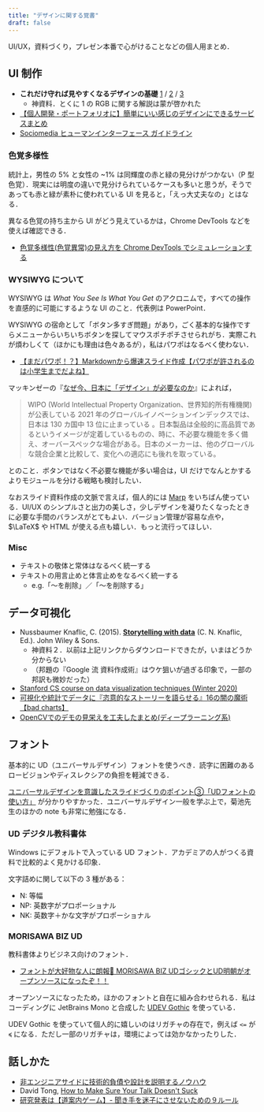 ```yaml
---
title: "デザインに関する覚書"
draft: false
---
```

UI/UX，資料づくり，プレゼン本番で心がけることなどの個人用まとめ．

## UI 制作
- **これだけ守れば見やすくなるデザインの基礎** [1](https://speakerdeck.com/kinakobooster/koredakeshou-rebajian-yasukunarudezainfalseji-chu) / [2](https://speakerdeck.com/kinakobooster/uidezainwohazimeyou) / [3](https://speakerdeck.com/kinakobooster/jin-ri-karadekiruuxdezain)
  - 神資料．とくに 1 の RGB に関する解説は蒙が啓かれた
- [【個人開発・ポートフォリオに】簡単にいい感じのデザインにできるサービスまとめ](https://qiita.com/aiandrox/items/4196c8f5b564d29fdce7)
- [Sociomedia ヒューマンインターフェース ガイドライン](https://www.sociomedia.co.jp/category/shig)

### 色覚多様性
統計上，男性の 5% と女性の ~1% は同輝度の赤と緑の見分けがつかない（P 型色覚）．現実には明度の違いで見分けられているケースも多いと思うが，そうであっても赤と緑が素朴に使われている UI を見ると，「えっ大丈夫なの」とはなる．

異なる色覚の持ち主から UI がどう見えているかは，Chrome DevTools などを使えば確認できる．

- [色覚多様性(色覚異常)の見え方を Chrome DevTools でシミュレーションする](https://dev.classmethod.jp/articles/google-chrome-devtools-vision-deficiencies/)

### WYSIWYG について
WYSIWYG は *What You See Is What You Get* のアクロニムで，すべての操作を直感的に可能にするような UI のこと．代表例は PowerPoint．

WYSIWYG の宿命として「ボタン多すぎ問題」があり，ごく基本的な操作ですらメニューからいちいちボタンを探してマウスポチポチさせられがち．実際これが煩わしくて（ほかにも理由は色々あるが），私はパワポはなるべく使わない．
- [【まだパワポ！？】Markdownから爆速スライド作成【パワポが許されるのは小学生までだよね】](https://trap.jp/post/1341/)

マッキンゼーの『[なぜ今、日本に「デザイン」が必要なのか](https://www.mckinsey.com/jp/our-insights/japans-design-imperative)』によれば，
> WIPO (World Intellectual Property Organization、世界知的所有権機関) が公表している 2021 年のグローバルイノベーションインデックスでは、日本は 130 カ国中 13 位に止まっている 。日本製品は全般的に高品質であるというイメージが定着しているものの、時に、不必要な機能を多く備え、オーバースペックな場合がある。日本のメーカーは、他のグローバルな競合企業と比較して、変化への適応にも後れを取っている。

とのこと．ボタンではなく不必要な機能が多い場合は，UI だけでなんとかするよりモジュールを分ける戦略も検討したい．

なおスライド資料作成の文脈で言えば，個人的には [Marp](https://github.com/marp-team/marpit) をいちばん使っている．UI/UX のシンプルさと出力の美しさ，少しデザインを凝りたくなったときに必要な手間のバランスがとてもよい．バージョン管理が容易な点や，$\LaTeX$ や HTML が使える点も嬉しい．もっと流行ってほしい．

### Misc
- テキストの敬体と常体はなるべく統一する
- テキストの用言止めと体言止めをなるべく統一する
  - e.g.「～を削除」／「～を削除する」

## データ可視化
- Nussbaumer Knaflic, C. (2015). [**Storytelling with data**](http://www.storytellingwithdata.com/) (C. N. Knaflic, Ed.). John Wiley & Sons.
  - 神資料２．以前は上記リンクからダウンロードできたが，いまはどうか分からない
  - （邦題の『Google 流 資料作成術』はウケ狙いが過ぎる印象で，一部の邦訳も微妙だった）
- [Stanford CS course on data visualization techniques (Winter 2020)](https://magrawala.github.io/cs448b-wi20/)
- [可視化や統計でデータに『恣意的なストーリーを語らせる』16の闇の魔術【bad charts】](https://qiita.com/Ringa_hyj/items/a938ec99d0fde052837e)
- [OpenCVでのデモの見栄えを工夫したまとめ(ディープラーニング系)](https://qiita.com/Kazuhito/items/f8f21956436dc410f8d2)

## フォント
基本的に UD（ユニバーサルデザイン）フォントを使うべき．読字に困難のあるロービジョンやディスレクシアの負担を軽減できる．

[ユニバーサルデザインを意識したスライドづくりのポイント③「UDフォントの使い方」](https://note.com/tep_kikuchi/n/n43ce66c33870) が分かりやすかった．ユニバーサルデザイン一般を学ぶ上で，菊池先生のほかの note も非常に勉強になる．

### UD デジタル教科書体
Windows にデフォルトで入っている UD フォント．アカデミアの人がつくる資料で比較的よく見かける印象．

文字詰めに関して以下の 3 種がある：
- N: 等幅
- NP: 英数字がプロポーショナル
- NK: 英数字＋かな文字がプロポーショナル

### MORISAWA BIZ UD
教科書体よりビジネス向けのフォント．

- [フォントが大好物な人に朗報🎉 MORISAWA BIZ UDゴシックとUD明朝がオープンソースになったぞ！！](https://coliss.com/articles/build-websites/operation/work/googlefonts-morisawa-biz-ud-gothic-and-mincho.html)

オープンソースになったため，ほかのフォントと自在に組み合わせられる．私はコーディングに JetBrains Mono と合成した [UDEV Gothic](https://github.com/yuru7/udev-gothic/) を使っている．

UDEV Gothic を使っていて個人的に嬉しいのはリガチャの存在で，例えば `<=` が `≼` になる．ただし一部のリガチャは，環境によっては効かなかったりした．

## 話しかた
- [非エンジニアサイドに技術的負債や設計を説明するノウハウ](https://qiita.com/MinoDriven/items/2d63dcaa92b50b049889)
- David Tong, [How to Make Sure Your Talk Doesn't Suck](http://www.damtp.cam.ac.uk/user/tong/talks/talk.pdf)
- [研究発表は【道案内ゲーム】- 聞き手を迷子にさせないための９ルール](https://note.com/hisashi_is/n/nab735f3cb4f8)